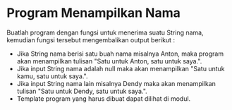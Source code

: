 # Program Menampilkan Nama 
Buatlah program dengan fungsi untuk menerima suatu String nama, kemudian fungsi tersebut mengembalikan output berikut :  
- Jika String nama berisi satu buah nama misalnya Anton, maka program akan menampilkan tulisan "Satu untuk Anton, satu untuk saya.".  
- Jika input String nama adalah null maka akan menampilkan "Satu untuk kamu, satu untuk saya.".  
- Jika input String nama lain misalnya Dendy maka akan menampilkan tulisan "Satu untuk Dendy, satu untuk saya.".  
- Template program yang harus dibuat dapat dilihat di modul.
